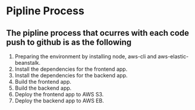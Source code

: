 # Pipline Process

## The pipline process that ocurres with each code push to github is as the following

1. Preparing the environment by installing node, aws-cli and aws-elastic-beanstalk.
1. Install the dependencies for the frontend app.
1. Install the dependencies for the backend app.
1. Build the frontend app.
1. Build the backend app.
1. Deploy the frontend app to AWS S3.
1. Deploy the backend app to AWS EB.

